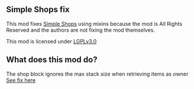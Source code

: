 ## Simple Shops fix

This mod fixes [Simple Shops](https://www.curseforge.com/minecraft/mc-mods/simple-shops) using mixins because the mod is All Rights Reserved and the authors are not fixing the mod themselves.

This mod is licensed under [LGPLv3.0](./LICENSE)

## What does this mod do?

The shop block ignores the max stack size when retrieving items as owner
[See fix here](./src/main/java/de/cheaterpaul/simpleshopsfix/mixin/SimpleShopTileEntityMixin.java)